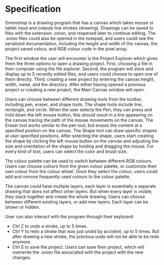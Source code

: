 # Specification

Onionshop is a drawing program that has a canvas which takes mouse or tablet input and outputs line strokes (drawing). Drawings can be saved to files with the extension .onion, and reopened later to continue editing. The .onion files could also be opened in the notepad, and users could see the serialized documentation, including the height and width of the canvas, the project saved colour, and RGB colour code in the pixel array.

The first window the user will encounter is the Project Explorer which gives them the three options to open a drawing project. First, choosing a file in their computer using the file explorer. Second, the program will store and display up to 5 recently edited files, and users could choose to open one of them directly. Third, creating a new project by entering the canvas height, width, name, and the directory. After either having opened a previous project or creating a new project, the Main Canvas window will open.

Users can choose between different drawing tools from the toolbar, including pen, eraser, and shape tools. The shape tools include line, rectangle, and circle. When the user selects the Pen, they can press and hold down the left mouse button, this should result in a line appearing on the canvas tracing the path of the mouse movements on the canvas. The Eraser tool works similar to the pen tool, but erases the content at a specified position on the canvas. The Shape tool can draw specific shapes at user specified positions. After selecting the shape, users start creating the shape by clicking the left mouse button on the canvas and adjusting the size and orientation of the shape by holding and dragging the mouse. For every kind of tool, users can select the color and brush size.

The colour palette can be used to switch between different RGB colours. Users can choose colours from the given colour palette, or customize their own colour from the colour wheel. Once they select the colour, users could add and remove frequently used colours to the colour palette.

The canvas could have multiple layers, each layer is essentially a separate drawing that does not affect other layers. But when every layer is visible, they stack together and create the whole drawing. Users can choose between different existing layers, or add new layers. Each layer can be shown or hidden.

User can also interact with the program through their keyboard:
- Ctrl Z to undo a stroke, up to 5 times. 
- Ctrl Y to redo a stroke that was just undid by accident, up to 5 times. But after drawing a new stroke, the previous undo will not be able to be redo anymore. 
- Ctrl S to save the project. Users can save their project, which will overwrite the .onion file associated with the project with the new changes.
